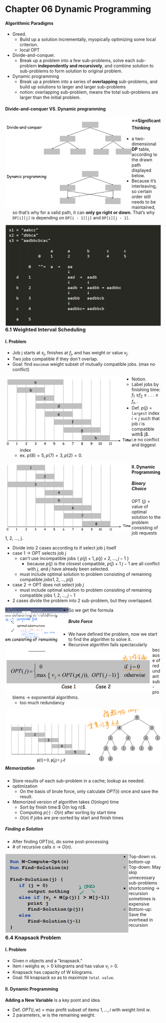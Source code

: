 # Chapter 06 Dynamic Programming

#### Algorithmic Paradigms

+ Greed. 
  + Build up a solution incrementally, myopically optimizing some  local criterion.
  + local OPT
+ Divide-and-conquer. 
  + Break up a problem into a few sub-problems, solve each sub-problem **independently and recursively**, and combine solution  to sub-problems to form solution to original problem.
+ Dynamic programming
  + Break up a problem into a series of **overlapping**  sub-problems, and build up solutions to larger and larger sub-problems
  + notion: overlapping sub-problem, means the total sub-problems are larger than the initial problem.

#### Divide-and-conquer VS. Dynamic programming

<img src="./Image/Slide5.4.png" alt="Slide5.4" align='left' style="zoom: 40%;" />

#### ⭐⭐Significant Thinking

+ a two-dimensional **DP** table, according to the drawn path displayed below. 
+ Because it’s interleaving, so certain order still needs to be maintained, so that’s why for a valid path, it can **only go right or down**. That’s why `DP[i][j]` is depending on `DP[i - 1][j]` and `DP[i][j - 1]`.

<img src="./Image/Fig_!.png" alt="Slide5.4" align='left' style="zoom: 50%;" />

### 6.1 Weighted Interval Scheduling

#### I. Problem

+ Job j starts at $s_j$, finishes at $f_j$, and has weight or value $v_j$.
+ Two jobs compatible if they don't overlap.
+ Goal: find `maximum` weight subset of mutually compatible jobs. (max no conflict)

<img src="./Image/Slide5.6.png" alt="Slide5.6" align='left' style="zoom: 40%;" />

+ Notion. 
  + Label jobs by finishing time: $f_1$ $\leq$$f_2$ $\leq$ . . . $\leq$ $f_n$ .
+ Def. $p(j)$ = `largest` index $i < j$ such that job $i$ is compatible with$ j$.
  + i.e no conflict and biggest index
  + ex. $p(8) = 5, p(7) = 3, p(2) = 0$.

<img src="./Image/Slide5.8.png" alt="Slide5.8" align='left' style="zoom: 40%;" />

#### II. Dynamic Programming

##### Binary Choice

OPT (j) =  value of optimal solution to the problem consisting  of job requests 1, 2, ..., j.

+ Divide into 2 cases according to if select job j itself
+ case 1 -> OPT selects job $j$
  + can't use incompatible jobs { $p(j) + 1, p(j) + 2, ..., j - 1$ }
    + because $p(j)$ is the closest compatible, $p(j)+1 ~ j-1$ are all conflict with $j$, and $j$ have already been selected.
  + must include optimal solution to problem consisting of remaining  compatible $jobs 1, 2, ..., p(j)$
+ case 2 -> OPT does not select job $j$
  + must include optimal solution to problem consisting of remaining  compatible jobs $1, 2, ..., j-1$
+ 2 cases divide the problem into 2 sub-problem, but they overlapped.

<img src="./Image/Slide5.9_1.png" alt="Slide5.8" align='left' style="zoom: 20%;" />

+ So we get the formula

<img src="./Image/Slide5.9_2.png" alt="Slide5.8" align='left' style="zoom: 50%;" />

##### Brute Force

+ We have defined the problem, now we start to find the algorithm to solve it.
+ Recursive algorithm fails spectacularly because of  redundant sub-problems -> exponential algorithms.
  + too much redundancy

<img src="./Image/Slide5.11.png" alt="Slide5.8" align='left' style="zoom: 50%;" />

##### Memorization

+ Store results of each sub-problem in a cache; lookup as  needed.
+ optimization
  + On the basis of brute force, only calculate $OPT(i)$ once and save the result.
+ Memorized version of algorithm takes $O(n log n)$ time
  + Sort by finish time:$ O(n log n)$.
  + Computing $p(·)$ : $O(n)$ after sorting by start time
  + $O(n)$ if jobs are pre-sorted by start and finish times

##### Finding a Solution

+ After finding OPT(n), do some post-processing
+ \# of recursive calls $\leq$ -> $O(n)$.

<img src="./Image/Slide5.14.png" alt="Slide5.14" align='left' style="zoom: 50%;" />

+ Top-down vs. bottom-up
  + Top-down: May skip unnecessary sub-problems
    + shortcoming -> recursion sometimes is expensive
  + Bottom-up: Save the overhead in recursion

### 6.4 Knapsack Problem

#### I. Problem

+ Given n objects and a "knapsack."
+  Item $i$ weighs $w_i > 0$ kilograms and has value $v_i > 0$.
+ Knapsack has capacity of W kilograms.
+ Goal: fill knapsack so as to maximize `total value`.

#### II. Dynamic Programming

**Adding a New Variable** is a key point and idea.

+ Def. $OPT(i, w)$ = max profit subset of items $1, …, i$ with weight limit $w$.
+ 2 parameters, $w$ is the remaining weight.